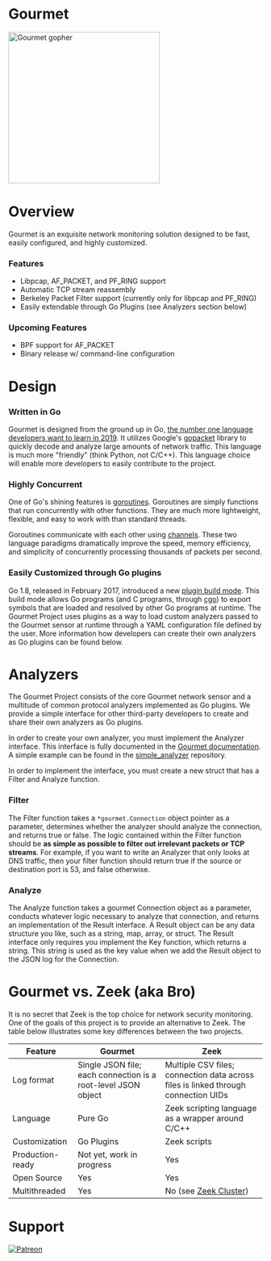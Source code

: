 # Gourmet

<img alt="Gourmet gopher" src="https://raw.githubusercontent.com/gourmetproject/gourmet/master/gourmet.png" width="300">

# Overview
Gourmet is an exquisite network monitoring solution designed to be fast, easily configured, and
highly customized.

### Features
- Libpcap, AF_PACKET, and PF_RING support
- Automatic TCP stream reassembly
- Berkeley Packet Filter support (currently only for libpcap and PF_RING)
- Easily extendable through Go Plugins (see Analyzers section below)

### Upcoming Features
- BPF support for AF_PACKET
- Binary release w/ command-line configuration

# Design
### Written in Go
Gourmet is designed from the ground up in Go, [the number one language developers want to learn
in 2019](https://jaxenter.com/go-number-one-for-2019-hackerrank-report-155161.html). It utilizes
Google's [gopacket](https://github.com/google/gopacket) library to quickly decode and analyze
large amounts of network traffic. This language is much more "friendly" (think Python, not C/C++).
This language choice will enable more developers to easily contribute to the project.

### Highly Concurrent
One of Go's shining features is [goroutines](https://golangbot.com/goroutines/). Goroutines are
simply functions that run concurrently with other functions. They are much more lightweight,
flexible, and easy to work with than standard threads.

Goroutines communicate with each other using
[channels](https://golangbot.com/channels/). These two language paradigms dramatically improve the
speed, memory efficiency, and simplicity of concurrently processing thousands of packets per
second.

### Easily Customized through Go plugins
Go 1.8, released in February 2017, introduced a new
[plugin build mode](https://golang.org/pkg/plugin/). This build mode allows Go programs (and C
programs, through [cgo](https://golang.org/cmd/cgo/)) to export symbols that are loaded and
resolved by other Go programs at runtime. The Gourmet Project uses plugins as a way to load custom
analyzers passed to the Gourmet sensor at runtime through a YAML configuration file defined by the
user. More information how developers can create their own analyzers as Go plugins can be found
below.

# Analyzers
The Gourmet Project consists of the core Gourmet network sensor and a multitude of common
protocol analyzers implemented as Go plugins. We provide a simple interface for other third-party
developers to create and share their own analyzers as Go plugins.

In order to create your own analyzer, you must implement the Analyzer interface. This interface is
fully documented in the
[Gourmet documentation](https://godoc.org/github.com/gourmetproject/gourmet#Analyzer). A simple
example can be found in the [simple_analyzer](https://github.com/gourmetproject/simple_analyzer)
repository.

In order to implement the interface, you must create a new struct that has a Filter and Analyze function.

### Filter
The Filter function takes a `*gourmet.Connection` object pointer as a parameter, determines
whether the analyzer should analyze the connection, and returns true or false. The logic contained
within the Filter function should be **as simple as possible to filter out irrelevant packets or
TCP streams**. For example, if you want to write an Analyzer that only looks at DNS traffic, then
your filter function should return true if the source or destination port is 53, and false
otherwise.

### Analyze
The Analyze function takes a gourmet Connection object as a parameter, conducts whatever logic
necessary to analyze that connection, and returns an implementation of the Result interface. A
Result object can be any data structure you like, such as a string, map, array, or struct. The
Result interface only requires you implement the Key function, which returns a string. This string
is used as the key value when we add the Result object to the JSON log for the Connection.

# Gourmet vs. Zeek (aka Bro)
It is no secret that Zeek is the top choice for network security monitoring.  One of the goals of
this project is to provide an alternative to Zeek. The table below illustrates some key differences
between the two projects.

| Feature          | Gourmet                                                       | Zeek                                                                           |
|------------------|---------------------------------------------------------------|------------------------------------------------------------------------------------|
| Log format       | Single JSON file; each connection is a root-level JSON object | Multiple CSV files; connection data across files is linked through connection UIDs |
| Language         | Pure Go                                                       | Zeek scripting language as a wrapper around C/C++                                   |
| Customization    | Go Plugins                                                    | Zeek scripts                                                                        |
| Production-ready | Not yet, work in progress                                     | Yes                                                                                |
| Open Source      | Yes                                                           | Yes                                                                                |
| Multithreaded    | Yes                                                           | No (see [Zeek Cluster](https://docs.zeek.org/en/stable/cluster/index.html))        |


# Support

[![Patreon][patreon-badge]][patreon-link]

[patreon-badge]: https://img.shields.io/endpoint.svg?url=https%3A%2F%2Fshieldsio-patreon.herokuapp.com%2Fkvasirlabs&style=flat-round
[patreon-link]: https://patreon.com/kvasirlabs
